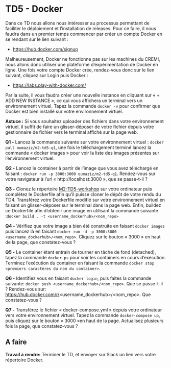 # TD5 - Docker
Dans ce TD nous allons nous intéresser au processus permettant de faciliter le déploiement et l’installation de releases. Pour ce faire, il nous faudra dans un premier temps commencer par créer un compte Docker en se rendant sur le lien suivant :

* https://hub.docker.com/signup

Malheureusement, Docker ne fonctionne pas sur les machines du CREMI, nous allons donc utiliser une plateforme d’expérimentation de Docker en ligne. Une fois votre compte Docker crée, rendez-vous donc sur le lien suivant, cliquez sur Login puis Docker :

* https://labs.play-with-docker.com/

Par la suite, il vous faudra créer une nouvelle instance en cliquant sur « + ADD NEW INSTANCE », ce qui vous affichera un terminal vers un environnement virtuel. Tapez la commande  `docker -v` pour confirmer que Docker est bien installé sur votre environnement virtuel.

**Astuce :** Si vous souhaitez uploader des fichiers dans votre environnement virtuel, il suffit de faire un glisser-déposer de votre fichier depuis votre gestionnaire de fichier vers le terminal affiché sur la page web.

**Q1 -** Lancez la commande suivante sur votre environnement virtuel : `docker pull oumaziz/m2-td5-q1`, une fois le téléchargement terminé lancez la commande « docker images » pour voir la liste des images présentes sur l’environnement virtuel. 

**Q2 -** Lancez le container à partir de l’image que vous avez téléchargé en faisant : `docker run -p 3000:3000 oumaziz/m2-td5-q1`. Rendez-vous sur votre navigateur à l’url « http://localhost:3000 », que se passe-t-il ?

**Q3 -** Clonez le répertoire [M2-TD5-workshop](https://github.com/oumaziz/M2-TD5-workshop)
 sur votre ordinateur puis complétez le Dockerfile afin qu’il puisse cloner le dépôt de votre rendu du TD4. Transférez votre Dockerfile modifié sur votre environnement virtuel en faisant un glisser-déposer sur le terminal dans la page web. Enfin, buildez ce Dockerfile afin d’obtenir une image en utilisant la commande suivante :`docker build . -t <username_dockerhub>/<nom_repo>`

**Q4 -** Vérifiez que votre image a bien été construite en faisant `docker images` puis lancez là en faisant `docker run -d -p 3000:3000 <username_dockerhub>/<nom_repo>`. Cliquez sur le bouton « 3000 » en haut de la page, que constatez-vous ?

**Q5 -** Le container étant entrain de tourner en tâche de fond (detached), tapez la commande `docker ps` pour voir les containers en cours d’exécution. Terminez l’exécution du container en faisant la commande `docker stop <premiers caractères du nom du container>`.

**Q6 -** Identifiez vous en faisant `docker login`, puis faites la commande suivante: `docker push <username_dockerhub>/<nom_repo>`. Que se passe-t-il ? Rendez-vous sur: https://hub.docker.com/r/<username_dockerhub>/<nom_repo>. Que constatez-vous ?

**Q7 -** Transférez le fichier « docker-compose.yml » depuis votre ordinateur vers votre environnement virtuel. Tapez la commande `docker-compose up`, puis cliquez sur le bouton « 3000 »en haut de la page. Actualisez plusieurs fois la page, que constatez-vous ?


## A faire

**Travail à rendre:** Terminer le TD, et envoyer sur Slack un lien vers votre répertoire Docker.
